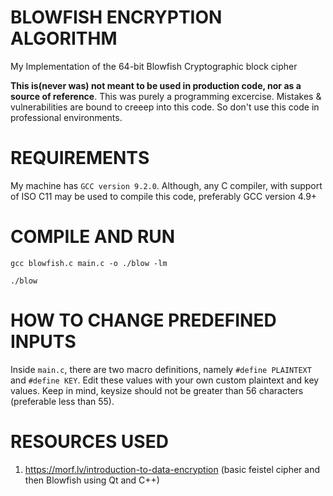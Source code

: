 # BLOWFISH ENCRYPTION ALGORITHM
My Implementation of the 64-bit Blowfish Cryptographic block cipher

**This is(never was) not meant to be used in production code, nor as a source of reference**. 
This was purely a programming excercise. Mistakes & vulnerabilities are bound to creeep into this code. 
So don't use this code in professional environments.

# REQUIREMENTS
My machine has `GCC version 9.2.0`. Although, any C compiler, with support of ISO C11 may be used 
to compile this code, preferably GCC version 4.9+

# COMPILE AND RUN
`gcc blowfish.c main.c -o ./blow -lm`

`./blow`

# HOW TO CHANGE PREDEFINED INPUTS
Inside `main.c`, there are two macro definitions, namely `#define PLAINTEXT` and `#define KEY`. 
Edit these values with your own custom plaintext and key values. Keep in mind, keysize should not 
be greater than 56 characters (preferable less than 55).

# RESOURCES USED
1. https://morf.lv/introduction-to-data-encryption (basic feistel cipher and then Blowfish using Qt and C++)
